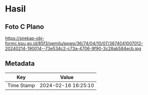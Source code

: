 # Hasil

## Foto C Plano

https://sirekap-obj-formc.kpu.go.id/85f3/pemilu/ppwp/36/74/04/10/07/3674041007012-20240214-190014--73e534c2-c73a-4706-9f90-3c28ab584ecb.jpg


## Metadata

| Key        | Value               |
| ---------- | ------------------- |
| Time Stamp | 2024-02-16 16:25:10 |



